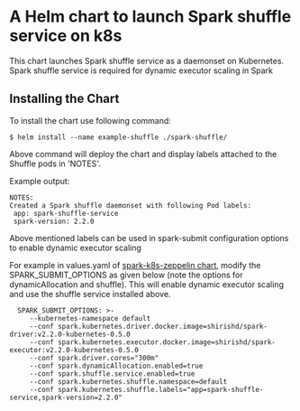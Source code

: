 # A Helm chart to launch Spark shuffle service on k8s

This chart launches Spark shuffle service as a daemonset on Kubernetes. Spark shuffle service is 
 required for dynamic executor scaling in Spark


## Installing the Chart

To install the chart use following command:

  ```
  $ helm install --name example-shuffle ./spark-shuffle/
  ```

Above command will deploy the chart and display labels attached to the Shuffle pods in 'NOTES'.

Example output:

  ```
  NOTES:
  Created a Spark shuffle daemonset with following Pod labels:
   app: spark-shuffle-service
   spark-version: 2.2.0

  ```
Above mentioned labels can be used in spark-submit configuration options to enable dynamic executor scaling
  
For example in values.yaml of [spark-k8s-zeppelin chart](https://github.com/SnappyDataInc/spark-on-k8s/tree/master/charts/spark-k8s-zeppelin-chart), modify the SPARK_SUBMIT_OPTIONS
 as given below (note the options for dynamicAllocation and shuffle). This will enable dynamic executor scaling and use the 
 shuffle service installed above.

```
  SPARK_SUBMIT_OPTIONS: >-
     --kubernetes-namespace default
     --conf spark.kubernetes.driver.docker.image=shirishd/spark-driver:v2.2.0-kubernetes-0.5.0
     --conf spark.kubernetes.executor.docker.image=shirishd/spark-executor:v2.2.0-kubernetes-0.5.0
     --conf spark.driver.cores="300m"
     --conf spark.dynamicAllocation.enabled=true
     --conf spark.shuffle.service.enabled=true
     --conf spark.kubernetes.shuffle.namespace=default
     --conf spark.kubernetes.shuffle.labels="app=spark-shuffle-service,spark-version=2.2.0"
```
  